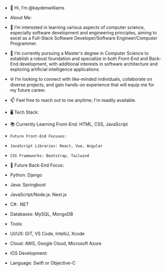 - 👋 Hi, I’m @kaydenwilliams

- About Me:
- 👀 I’m interested in learning various aspects of computer science, especially software development and engineering principles, aiming to excel as a Full-Stack Software Developer/Software Engineer/Computer Programmer.
- 🌱 I’m currently pursuing a Master's degree in Computer Science to establish a robust foundation and specialize in both Front-End and Back-End development, with additional interests in software architecture and exploring artificial intelligence applications.
- 🌐 I’m looking to connect with like-minded individuals, collaborate on diverse projects, and gain hands-on experience that will equip me for my future career.
- 📫 Feel free to reach out to me anytime; I'm readily available.
  
- 🖥️ Tech  Stack:
- 📚 Currently Learning Front-End: HTML, CSS, JavaScript
-     Future Front-End Focuses:
-     JavaScript Libraries: React, Vue, Angular
-     CSS Frameworks: Bootstrap, Tailwind
 
- 🚀 Future Back-End Focus:
- Python: Django
- Java: Springboot
- JavaScript/Node.js: Next.js
- C#: .NET
- Databases: MySQL, MongoDB

- Tools:
- UI/UX: GIT, VS Code, IntelliJ, Xcode
- Cloud: AWS, Google Cloud, Microsoft Azure

- IOS Development:
- Language: Swift or Objective-C

<!---
kaydenwilliams/kaydenwilliams is a ✨ special ✨ repository because its `README.md` (this file) appears on your GitHub profile.
You can click the Preview link to take a look at your changes.
--->
